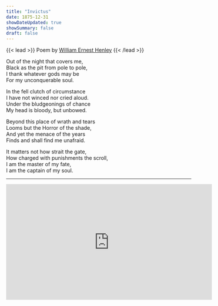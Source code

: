 ```yaml
---
title: "Invictus"
date: 1875-12-31
showDateUpdated: true
showSummary: false
draft: false
---
```


{{< lead >}}
Poem by [William Ernest Henley](https://en.wikipedia.org/wiki/William_Ernest_Henley)
{{< /lead >}}


Out of the night that covers me, <br>
Black as the pit from pole to pole, <br>
I thank whatever gods may be <br>
For my unconquerable soul.

In the fell clutch of circumstance <br>
I have not winced nor cried aloud.<br>
Under the bludgeonings of chance<br>
My head is bloody, but unbowed.

Beyond this place of wrath and tears<br>
Looms but the Horror of the shade,<br>
And yet the menace of the years<br>
Finds and shall find me unafraid.

It matters not how strait the gate,<br>
How charged with punishments the scroll,<br>
I am the master of my fate,<br>
I am the captain of my soul.

---

<iframe width="560" height="315" src="https://www.youtube.com/embed/9oIKqeZWjis?si=J1wUMDs1JV2hXVay&amp;start=60" title="YouTube video player" frameborder="0" allow="accelerometer; autoplay; clipboard-write; encrypted-media; gyroscope; picture-in-picture; web-share" allowfullscreen></iframe>